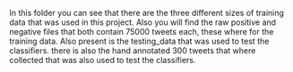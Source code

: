 In this folder you can see that there are the three different sizes of training data that was used in this project. Also you will find the raw positive and negative 
files that both contain 75000 tweets each, these where for the training data. Also present is the testing_data that was used to test the
classifiers. there is also the hand annotated 300 tweets that where collected that was also used to test the classifiers. 
